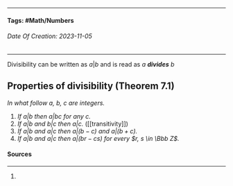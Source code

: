 __________________________________________________________________________
#### **Tags:** #Math/Numbers
###### *Date Of Creation: 2023-11-05*
__________________________________________________________________________

Divisibility can be written as $a|b$ and is read as *a **divides** b*
## Properties of divisibility (Theorem 7.1)
*In what follow a, b, c are integers.*
1. *If $a|b$ then $a|bc$ for any c.*
2. *If $a|b$ and $b|c$ then $a|c$.* ([[transitivity]])
3. *If $a|b$ and $a|c$ then $a|(b -c)$ and $a|(b+c)$.*
4. *If $a|b$ and $a|c$ then $a|(br -cs)$ for every $r, s \in \Bbb Z$.*
#### Sources
__________________________________________________________________________
1. 